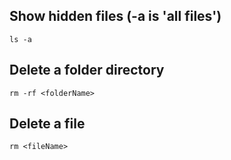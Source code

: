 ## Show hidden files (-a is 'all files')
    ls -a

## Delete a folder directory
    rm -rf <folderName>

## Delete a file
    rm <fileName>